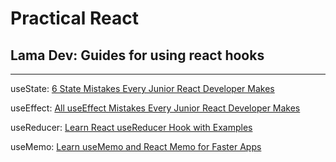 # Practical React

## Lama Dev: Guides for using react hooks

---

useState: [6 State Mistakes Every Junior React Developer Makes](https://www.youtube.com/watch?v=Fhu5cu864ag)

useEffect: [All useEffect Mistakes Every Junior React Developer Makes](https://www.youtube.com/watch?v=QQYeipc_cik)

useReducer: [Learn React useReducer Hook with Examples](https://www.youtube.com/watch?v=RZPAQV7JvNU)

useMemo: [Learn useMemo and React Memo for Faster Apps](https://www.youtube.com/watch?v=6-BfMpTT2PE)
